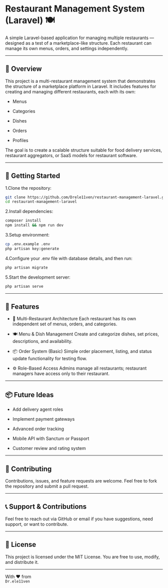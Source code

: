 # Restaurant Management System (Laravel) 🍽️

A simple Laravel-based application for managing multiple restaurants — designed as a test of a marketplace-like structure. Each restaurant can manage its own menus, orders, and settings independently.

---

## 🧩 Overview

This project is a multi-restaurant management system that demonstrates the structure of a marketplace platform in Laravel. It includes features for creating and managing different restaurants, each with its own:

- Menus

- Categories

- Dishes

- Orders

- Profiles

The goal is to create a scalable structure suitable for food delivery services, restaurant aggregators, or SaaS models for restaurant software.

---
## 🚀 Getting Started

1.Clone the repository:
```bash
git clone https://github.com/Drele11ven/restaurant-management-laravel.git
cd restaurant-management-laravel
```
2.Install dependencies:
```bash
composer install
npm install && npm run dev
```
3.Setup environment:
```bash
cp .env.example .env
php artisan key:generate
```
4.Configure your .env file with database details, and then run:
```bash
php artisan migrate
```
5.Start the development server:
```bash
php artisan serve
```

---

## 🧠 Features
- 🏪 Multi-Restaurant Architecture
Each restaurant has its own independent set of menus, orders, and categories.

- 🍽️ Menu & Dish Management
Create and categorize dishes, set prices, descriptions, and availability.

- 📦 Order System (Basic)
Simple order placement, listing, and status update functionality for testing flow.

- ⚙️ Role-Based Access
Admins manage all restaurants; restaurant managers have access only to their restaurant.

---

## 📦 Future Ideas
- Add delivery agent roles

- Implement payment gateways

- Advanced order tracking

- Mobile API with Sanctum or Passport

- Customer review and rating system

---

## 🤝 Contributing
Contributions, issues, and feature requests are welcome. Feel free to fork the repository and submit a pull request.

---

## 📞 Support & Contributions

Feel free to reach out via GitHub or email if you have suggestions, need support, or want to contribute.

---

## 🪪 License

This project is licensed under the MIT License. You are free to use, modify, and distribute it.

---

With ❤️ from  
`Dr.ele11ven`
